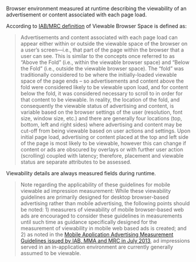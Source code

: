Browser environment measured at runtime describing the viewability of an advertisement or content associated with each page load.

According to [IAB/MRC definition](https://www.iab.com/wp-content/uploads/2015/06/MRC-Viewable-Ad-Impression-Measurement-Guideline.pdf) of Viewable Browser Space is defined as:

> Advertisements and content associated with each
> page load can appear either within or outside the viewable space of the browser
> on a user’s screen—i.e., that part of the page within the browser that a user can
> see. This is similar to the concepts once referred to as “Above the Fold” (i.e.,
> within the viewable browser space) and “Below the Fold” (i.e., outside the
> viewable browser space). The “fold” was traditionally considered to be where the
> initially-loaded viewable space of the page ends – so advertisements and content
> above the fold were considered likely to be viewable upon load, and for content
> below the fold, it was considered necessary to scroll to in order for that content to
> be viewable. In reality, the location of the fold, and consequently the viewable
> status of advertising and content, is variable based on the browser settings of the
> user (resolution, font size, window size, etc.) and there are generally four
> locations (top, bottom, left and right sides) where advertising and content may be
> cut-off from being viewable based on user actions and settings. Upon initial page
> load, advertising or content placed at the top and left side of the page is most
> likely to be viewable, however this can change if content or ads are obscured by
> overlays or with further user action (scrolling) coupled with latency; therefore,
> placement and viewable status are separate attributes to be assessed.

Viewability details are always measured fields during runtime.

> Note regarding the applicability of these guidelines for mobile viewable ad
> impression measurement: While these viewability guidelines are primarily
> designed for desktop browser-based advertising rather than mobile advertising,
> the following points should be noted: 1) measurers of viewability of mobile
> browser-based web ads are encouraged to consider these guidelines in
> measurements until such time as guidance specifically designed for the
> measurement of viewability in mobile web based ads is created; and 2) as noted
> in the [Mobile Application Advertising Measurement Guidelines issued by IAB,
> MMA and MRC in July 2013](http://www.iab.net/inappguidelines), ad impressions
> served in an in-application environment are currently generally assumed to be
> viewable.
